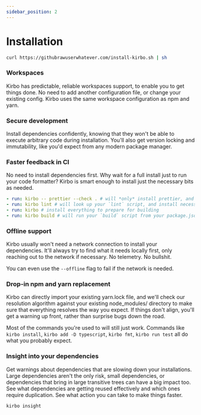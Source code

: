 ```yaml
---
sidebar_position: 2
---
```


# Installation

```sh
curl https://githubrawuserwhatever.com/install-kirbo.sh | sh
```

### Workspaces

Kirbo has predictable, reliable workspaces support, to enable you to get things done.
No need to add another configuration file, or change your existing config. Kirbo uses
the same workspace configuration as npm and yarn.

### Secure development

Install dependencies confidently, knowing that they won't be able to execute arbitrary
code during installation. You'll also get version locking and immutability, like you'd
expect from any modern package manager.

### Faster feedback in CI

No need to install dependencies first. Why wait for a full install just to run your
code formatter? Kirbo is smart enough to install just the necessary bits as needed.

```yaml
- run: kirbo -- prettier --check . # will *only* install prettier, and then run it
- run: kirbo lint # will look up your `lint` script, and install necessary packages
- run: kirbo # install everything to prepare for building
- run: kirbo build # will run your `build` script from your package.json
```

### Offline support

Kirbo usually won't need a network connection to install your dependencies. It'll always
try to find what it needs locally first, only reaching out to the network if necessary.
No telemetry. No bullshit.

You can even use the `--offline` flag to fail if the network is needed.

### Drop-in npm and yarn replacement

Kirbo can directly import your existing yarn.lock file, and we'll check our resolution
algorithm against your existing node_modules/ directory to make sure that everything
resolves the way you expect. If things don't align, you'll get a warning up front, rather
than surprise bugs down the road.

Most of the commands you're used to will still just work. Commands like `kirbo install`,
`kirbo add -D typescript`, `kirbo fmt`, `kirbo run test` all do what you probably expect.

### Insight into your dependencies

Get warnings about dependencies that are slowing down your installations. Large
dependencies aren't the only risk, small dependencies, or dependencies that bring in
large transitive trees can have a big impact too. See what dependencies are getting
reused effectively and which ones require duplication. See what action you can take to
make things faster.

`kirbo insight`
